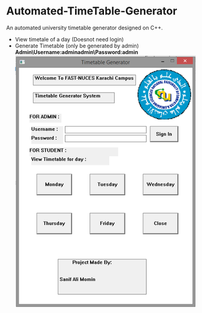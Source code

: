 # Automated-TimeTable-Generator
An automated university timetable generator designed on C++.
  - View timetale of a day (Doesnot need login)
  - Generate Timetable (only be generated by admin)
 **Admin\Username:adminadmin\Password:admin**\
![alt text](https://github.com/sanifalimomin/Automated-TimeTable-Generator/blob/master/GUI.PNG)
